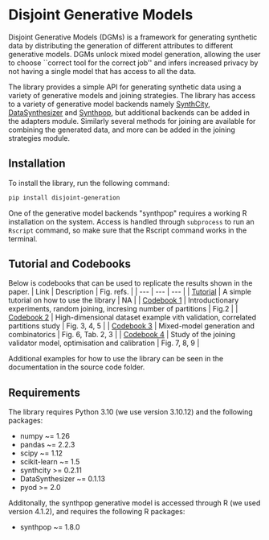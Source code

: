 <!-- [![Doctests](https://github.com/notna07/disjoint-synthetic-data-generation/actions/workflows/doctests.yml/badge.svg)](https://github.com/notna07/disjoint-synthetic-data-generation/actions/workflows/doctests.yml) -->

# Disjoint Generative Models 

Disjoint Generative Models (DGMs) is a framework for generating synthetic data by distributing the generation of different attributes to different generative models. DGMs unlock mixed model generation, allowing the user to choose ``correct tool for the correct job'' and infers increased privacy by not having a single model that has access to all the data.

The library provides a simple API for generating synthetic data using a variety of generative models and joining strategies. The library has access to a variety of generative model backends namely [SynthCity](https://github.com/vanderschaarlab/synthcity), [DataSynthesizer](https://github.com/DataResponsibly/DataSynthesizer) and [Synthpop](https://www.synthpop.org.uk/get-started.html), but additional backends can be added in the adapters module. Similarly several methods for joining are available for combining the generated data, and more can be added in the joining strategies module.

## Installation

 To install the library, run the following command:

```bash
pip install disjoint-generation
```
One of the generative model backends "synthpop" requires a working R installation on the system. Access is handled through ```subprocess``` to run an ```Rscript``` command, so make sure that the Rscript command works in the terminal.

## Tutorial and Codebooks
 
Below is codebooks that can be used to replicate the results shown in the paper.
| Link | Description | Fig. refs. |
| --- | --- | --- |
| [Tutorial](00_tutorial.ipynb) | A simple tutorial on how to use the library | NA |
| [Codebook 1](01_same_model_partitions.ipynb) | Introductionary experiments, random joining, incresing number of partitions | Fig.2 |
| [Codebook 2](02_validated_joins.ipynb) | High-dimensional dataset example vith validation, correlated partitions study | Fig. 3, 4, 5 |
| [Codebook 3](03_specified_splits.ipynb) | Mixed-model generation and combinatorics | Fig. 6, Tab. 2, 3 |
| [Codebook 4](04_joining_validator.ipynb) | Study of the joining validator model, optimisation and calibration | Fig. 7, 8, 9 |

Additional examples for how to use the library can be seen in the documentation in the source code folder. 

## Requirements
The library requires Python 3.10 (we use version 3.10.12) and the following packages:
- numpy ~= 1.26
- pandas ~= 2.2.3
- scipy ~= 1.12
- scikit-learn ~= 1.5
- synthcity >= 0.2.11
- DataSynthesizer ~= 0.1.13
- pyod >= 2.0

Additonally, the synthpop generative model is accessed through R (we used version 4.1.2), and requires the following R packages:
- synthpop ~= 1.8.0